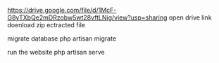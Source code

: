 https://drive.google.com/file/d/1McF-G8yTXbQe2mDRzobw5wt28vftLNig/view?usp=sharing
open drive link
doenload zip ectracted file

migrate database
php artisan migrate

run the website
php artisan serve
